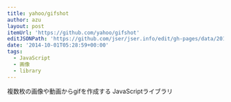 ```yaml
---
title: yahoo/gifshot
author: azu
layout: post
itemUrl: 'https://github.com/yahoo/gifshot'
editJSONPath: 'https://github.com/jser/jser.info/edit/gh-pages/data/2014/10/index.json'
date: '2014-10-01T05:28:59+00:00'
tags:
  - JavaScript
  - 画像
  - library
---
```

複数枚の画像や動画からgifを作成する JavaScriptライブラリ
